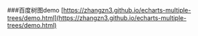 ###百度树图demo
[https://zhangzn3.github.io/echarts-multiple-trees/demo.html](https://zhangzn3.github.io/echarts-multiple-trees/demo.html)
